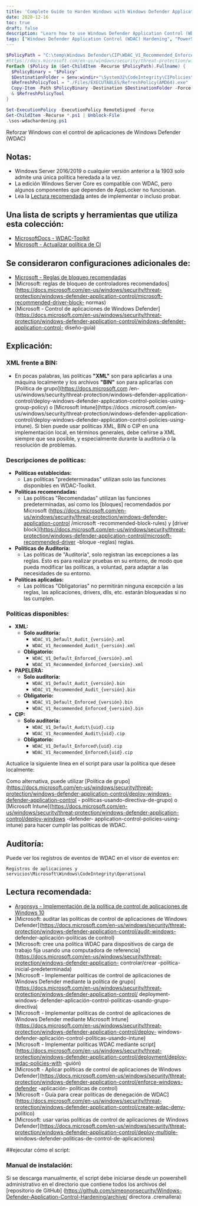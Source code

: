 ```yaml
---
title: 'Complete Guide to Harden Windows with Windows Defender Application Control (WDAC)'
date: 2020-12-16
toc: true
draft: false
description: "Learn how to use Windows Defender Application Control (WDAC) to harden your Windows operating system with scripts and tools."
tags: ["Windows Defender Application Control (WDAC) Hardening", "PowerShell", "PowerShell Script", "Automation", "Compliance", "Blue-Team", "Windows Defender STIG Script", "Windows Defender Hardening", "Windows Defender STIG", "Defender STIG", "Windows Defender Exploit Protection (WDEP)", "Windows Defender Attack Surface Reduction (ASR)", "Windows Server 2016/2019", "Windows Server Core", "Microsoft WDAC-Toolkit", "Refresh CI Policy", "Microsoft Recommended block rules", "Microsoft Recommended driver block rules", "XML policies", "BIN policies", "Group Policy", "Microsoft Intune"]
---
```

```powershell
$PolicyPath = "C:\temp\Windows Defender\CIP\WDAC_V1_Recommended_Enforced\*.cip"
#https://docs.microsoft.com/en-us/windows/security/threat-protection/windows-defender-application-control/deployment/deploy-wdac-policies-with-script
ForEach ($Policy in (Get-ChildItem -Recurse $PolicyPath).Fullname) {
  $PolicyBinary = "$Policy"
  $DestinationFolder = $env:windir+"\System32\CodeIntegrity\CIPolicies\Active\"
  $RefreshPolicyTool = "./Files/EXECUTABLES/RefreshPolicy(AMD64).exe"
  Copy-Item -Path $PolicyBinary -Destination $DestinationFolder -Force
  & $RefreshPolicyTool
}
```
```powershell
Set-ExecutionPolicy -ExecutionPolicy RemoteSigned -Force
Get-ChildItem -Recurse *.ps1 | Unblock-File
.\sos-wdachardening.ps1
```

 Reforzar Windows con el control de aplicaciones de Windows Defender (WDAC)  ## Notas: - Windows Server 2016/2019 o cualquier versión anterior a la 1903 solo admite una única política heredada a la vez. - La edición Windows Server Core es compatible con WDAC, pero algunos componentes que dependen de AppLocker no funcionan. - Lea la [Lectura recomendada](https://github.com/simeononsecurity/Windows-Defender-Application-Control-Hardening#recommended-reading) antes de implementar o incluso probar.  ## Una lista de scripts y herramientas que utiliza esta colección:  - [MicrosoftDocs - WDAC-Toolkit](https://github.com/MicrosoftDocs/WDAC-Toolkit) - [Microsoft - Actualizar política de CI](https://www.microsoft.com/en-us/download/details.aspx?id=102925)  ## Se consideraron configuraciones adicionales de:  - [Microsoft - Reglas de bloqueo recomendadas](https://docs.microsoft.com/en-us/windows/security/threat-protection/windows-defender-application-control/microsoft-recommended-block-rules) - [Microsoft: reglas de bloqueo de controladores recomendados] (https://docs.microsoft.com/en-us/windows/security/threat-protection/windows-defender-application-control/microsoft-recommended-driver-block- normas) - [Microsoft - Control de aplicaciones de Windows Defender](https://docs.microsoft.com/en-us/windows/security/threat-protection/windows-defender-application-control/windows-defender-application-control- diseño-guía)  ## Explicación:  ### XML frente a BIN:  - En pocas palabras, las políticas **"XML"** son para aplicarlas a una máquina localmente y los archivos **"BIN"** son para aplicarlas con [Política de grupo](https://docs.microsoft.com /en-us/windows/security/threat-protection/windows-defender-application-control/deploy-windows-defender-application-control-policies-using-group-policy) o [Microsoft Intune](https://docs .microsoft.com/en-us/windows/security/threat-protection/windows-defender-application-control/deploy-windows-defender-application-control-policies-using-intune). Si bien puede usar políticas XML, BIN o CIP en una implementación local, en términos generales, debe ceñirse a XML siempre que sea posible, y especialmente durante la auditoría o la resolución de problemas.  ### Descripciones de políticas:  - **Políticas establecidas:**   - Las políticas "predeterminadas" utilizan solo las funciones disponibles en WDAC-Toolkit. - **Políticas recomendadas:**   - Las políticas "Recomendadas" utilizan las funciones predeterminadas, así como los [bloques] recomendados por Microsoft (https://docs.microsoft.com/en-us/windows/security/threat-protection/windows-defender-application-control /microsoft -recommended-block-rules) y [driver block](https://docs.microsoft.com/en-us/windows/security/threat-protection/windows-defender-application-control/microsoft-recommended-driver -bloque -reglas) reglas. - **Políticas de Auditoría:**   - Las políticas de "Auditoría", solo registran las excepciones a las reglas. Esto es para realizar pruebas en su entorno, de modo que pueda modificar las políticas, a voluntad, para adaptar a las necesidades de su entorno. - **Políticas aplicadas:**   - Las políticas "Obligatorias" no permitirán ninguna excepción a las reglas, las aplicaciones, drivers, dlls, etc. estarán bloqueadas si no las cumplen.  ### Políticas disponibles:  - **XML:**   - **Solo auditoría:**     - `WDAC_V1_Default_Audit_{versión}.xml`     - `WDAC_V1_Recommended_Audit_{versión}.xml`   - **Obligatorio:**     - `WDAC_V1_Default_Enforced_{versión}.xml`     - `WDAC_V1_Recommended_Enforced_{versión}.xml` - **PAPELERA:**   - **Solo auditoría:**     - `WDAC_V1_Default_Audit_{versión}.bin`     - `WDAC_V1_Recommended_Audit_{versión}.bin`   - **Obligatorio:**     - `WDAC_V1_Default_Enforced_{versión}.bin`     - `WDAC_V1_Recommended_Enforced_{versión}.bin` - **CIP:**   - **Solo auditoría:**     - `WDAC_V1_Default_Audit\{uid}.cip`     - `WDAC_V1_Recommended_Audit\{uid}.cip`   - **Obligatorio:**     - `WDAC_V1_Default_Enforced\{uid}.cip`     - `WDAC_V1_Recommended_Enforced\{uid}.cip`  Actualice la siguiente línea en el script para usar la política que desee localmente:   Como alternativa, puede utilizar [Política de grupo](https://docs.microsoft.com/en-us/windows/security/threat-protection/windows-defender-application-control/deploy-windows-defender-application-control - políticas-usando-directiva-de-grupo) o [Microsoft Intune](https://docs.microsoft.com/en-us/windows/security/threat-protection/windows-defender-application-control/deploy-windows -defender- application-control-policies-using-intune) para hacer cumplir las políticas de WDAC.  ## Auditoría:  Puede ver los registros de eventos de WDAC en el visor de eventos en:  `Registros de aplicaciones y servicios\Microsoft\Windows\CodeIntegrity\Operational`  ## Lectura recomendada:  - [Argonsys - Implementación de la política de control de aplicaciones de Windows 10](https://argonsys.com/microsoft-cloud/library/deploying-windows-10-application-control-policy/) - [Microsoft: auditar las políticas de control de aplicaciones de Windows Defender](https://docs.microsoft.com/en-us/windows/security/threat-protection/windows-defender-application-control/audit-windows- defender-aplicación-políticas de control) - [Microsoft: cree una política WDAC para dispositivos de carga de trabajo fija usando una computadora de referencia](https://docs.microsoft.com/en-us/windows/security/threat-protection/windows-defender-application- controlar/crear -política-inicial-predeterminada) - [Microsoft - Implementar políticas de control de aplicaciones de Windows Defender mediante la política de grupo](https://docs.microsoft.com/en-us/windows/security/threat-protection/windows-defender-application-control/ deployment-windows- defender-aplicación-control-políticas-usando-grupo-directiva) - [Microsoft - Implementar políticas de control de aplicaciones de Windows Defender mediante Microsoft Intune](https://docs.microsoft.com/en-us/windows/security/threat-protection/windows-defender-application-control/deploy- windows- defender-aplicación-control-políticas-usando-intune) - [Microsoft - Implementar políticas WDAC mediante script](https://docs.microsoft.com/en-us/windows/security/threat-protection/windows-defender-application-control/deployment/deploy-wdac-policies-with -guión) - [Microsoft - Aplicar políticas de control de aplicaciones de Windows Defender](https://docs.microsoft.com/en-us/windows/security/threat-protection/windows-defender-application-control/enforce-windows-defender -aplicación- políticas de control) - [Microsoft - Guía para crear políticas de denegación de WDAC](https://docs.microsoft.com/en-us/windows/security/threat-protection/windows-defender-application-control/create-wdac-deny- político) - [Microsoft: usar varias políticas de control de aplicaciones de Windows Defender](https://docs.microsoft.com/en-us/windows/security/threat-protection/windows-defender-application-control/deploy-multiple- windows-defender-politicas-de-control-de-aplicaciones)  ##ejecutar cómo el script:  ### Manual de instalación:  Si se descarga manualmente, el script debe iniciarse desde un powershell administrativo en el directorio que contiene todos los archivos del [repositorio de GitHub] (https://github.com/simeononsecurity/Windows-Defender-Application-Control-Hardening/archive/ directora .cremallera) 